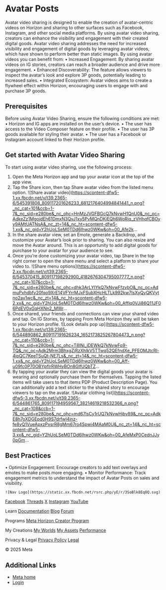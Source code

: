 # Avatar Posts

 Avatar video sharing is designed to enable the creation of avatar-centric videos
on Horizon and sharing to other surfaces such as Facebook, Instagram, and other
social media platforms. By using avatar video sharing, creators can enhance the
visibility and engagement with their created digital goods. Avatar video
sharing addresses the need for increased visibility and engagement of digital goods by
leveraging avatar videos, which have shown to perform better than static
images. By using avatar videos you can benefit from:
• Increased Engagement: By sharing avatar videos on IG stories, creators can reach a broader audience
and drive more engagement.
• Enhanced Discoverability: The feature allows viewers to inspect the avatar’s look and explore 3P goods,
potentially leading to increased sales.
• Integrated Ecosystem: Avatar videos aims to create a flywheel effect within Horizon, encouraging
users to engage with and purchase 3P goods.

  
## Prerequisites

 Before using Avatar Video Sharing, ensure the following conditions are met:
• Horizon and IG apps are installed on the user’s device.
• The user has access to the Video Composer feature on their profile.
• The user has 3P goods available for styling their avatar.
• The user has a Facebook or Instagram account linked to their Horizon profile.

  
## Get started with Avatar Video Sharing

 To start using avatar video sharing, use the following process:
1.  Open the Meta Horizon app and tap your avatar icon at the top of the app view.
2.  Tap the Share icon, then tap Share avatar video from the listed menu option. ![Share avatar video](https://scontent-dfw5-1.xx.fbcdn.net/v/t39.2365-6/545391808_809117201626233_6812176404994841441_n.png?_nc_cat=101&ccb=1-7&_nc_sid=e280be&_nc_ohc=HnMzJVGFBGcQ7kNvwH1QnU0&_nc_oc=AdkeZz1MgojdEh61DmxN3QvJ1xy5PvMQnDKjEQh6WoRiq_zVHhqfCBOyy9AMtUATNsA&_nc_zt=14&_nc_ht=scontent-dfw5-1.xx&_nc_gid=Y2hUoLSeM0TDd6Ihwz0WKw&oh=00_Afe2k...
3.  In the share avatar view, set an Emote, generate a Backdrop, and customize your Avatar’s look prior to sharing. You can also resize and move the Avatar around. This is
an opportunity to add digital goods for purchase to your avatar for your
audience to see.
4.  Once you’re done customizing your avatar video, tap Share in the top right corner to open the share menu and select a platform to share
your video to. ![Share menu options](https://scontent-dfw5-2.xx.fbcdn.net/v/t39.2365-6/545370415_809117198292900_4182676304795007777_n.png?_nc_cat=107&ccb=1-7&_nc_sid=e280be&_nc_ohc=dhk3ArLYIYkQ7kNvwFfzvbO&_nc_oc=AdmuPxhdbfv20fqo9XrE14VFYrrMJxFSubXHcHLTLk992kw7IsXyQyQKVytno2av1wc&_nc_zt=14&_nc_ht=scontent-dfw5-2.xx&_nc_gid=Y2hUoLSeM0TDd6Ihwz0WKw&oh=00_Afflq0VJi86Q11JF06PdEV0xGqHXNn2_MWr...
5.  Once shared, your friends and connections can view your shared video and tap. On
IG Stories, by tapping From Meta Horizon they will be taken to your Horizon profile.
 ![Look details pop up](https://scontent-dfw5-1.xx.fbcdn.net/v/t39.2365-6/544890862_809117191626234_1652173825267804473_n.png?_nc_cat=110&ccb=1-7&_nc_sid=e280be&_nc_ohc=T8INi_iDEWkQ7kNvwFo9-TQ&_nc_oc=Adk2Mrm3BhxgZjRzXhIkV5TTwq52QEfndXe_PFEOMJtcRl-4ipQC7KeeTSuQt-NE7Ls&_nc_zt=14&_nc_ht=scontent-dfw5-1.xx&_nc_gid=Y2hUoLSeM0TDd6Ihwz0WKw&oh=00_Aff-u09fc0P70OBYpfIrRWHyBOn8GlfUQbTZ...
1.  By tapping your avatar they can view the digital goods your avatar is wearing
and optionally purchase them for themselves. Tapping the listed items will take
users to that items PDP (Product Description Page). You can additionally add a
text sticker to the shared story to encourage viewers to tap on the avatar. ![Avatar clothing list](https://scontent-dfw5-3.xx.fbcdn.net/v/t39.2365-6/544861765_809117194959567_38214619218532366_n.png?_nc_cat=108&ccb=1-7&_nc_sid=e280be&_nc_ohc=md67lsCy1rUQ7kNvwHjbv89&_nc_oc=AdkE8h7oXDGEpd0H9S7drfwl4inz-fe8yQ1VueApxzPxsrR8gMm67ro4Spwi4MAaM0U&_nc_zt=14&_nc_ht=scontent-dfw5-3.xx&_nc_gid=Y2hUoLSeM0TDd6Ihwz0WKw&oh=00_AfeMxP0CednJJy0pGm...

## Best Practices


• Optimize Engagement: Encourage creators to add text overlays and emotes to make posts more
engaging.
• Monitor Performance: Track engagement metrics to understand the impact of Avatar Posts on sales and
visibility.

    ![Nav Logo](https://static.xx.fbcdn.net/rsrc.php/yE/r/3SoBlk8EqOQ.svg)


[Facebook](https://www.facebook.com/MetaHorizon/)
[Threads](https://www.threads.com/@metahorizon)
[X](https://x.com/MetaHorizon)
[Instagram](https://www.instagram.com/metahorizon/)
[YouTube](https://www.youtube.com/@MetaQuestVR)

 Learn
[Documentation](https://developers.meta.com/horizon-worlds/learn/documentation/)
[Blog](https://developers.meta.com/horizon/blog/)
[Forum](https://communityforums.atmeta.com/t5/Creator-Forum/ct-p/Meta_Horizon_Creator_Forums)

 Programs
[Meta Horizon Creator Program](https://developers.meta.com/horizon-worlds/programs/)

 My Creations
[My Worlds](https://horizon.meta.com/creator/worlds_all/?utm_source=horizon_worlds_creator)
[My Assets](https://horizon.meta.com/creator/assets/?utm_source=horizon_worlds_creator)
[Performance](https://horizon.meta.com/creator/performance/traces/?utm_source=horizon_worlds_creator)

 Privacy & Legal
[Privacy Policy](https://www.meta.com/legal/privacy-policy/)
[Legal](https://www.meta.com/legal/supplemental-terms-of-service/)

 © 2025 Meta
## Additional Links
- [Meta home](https://developers.meta.com/horizon-worlds/)
- [Login](https://developers.meta.com/login/?redirect_uri=https%3A%2F%2Fdevelopers.meta.com%2Fhorizon-worlds%2Flearn%2Fdocumentation%2Fmhcp-program%2Fmonetization%2Favatar-posts%2F)
